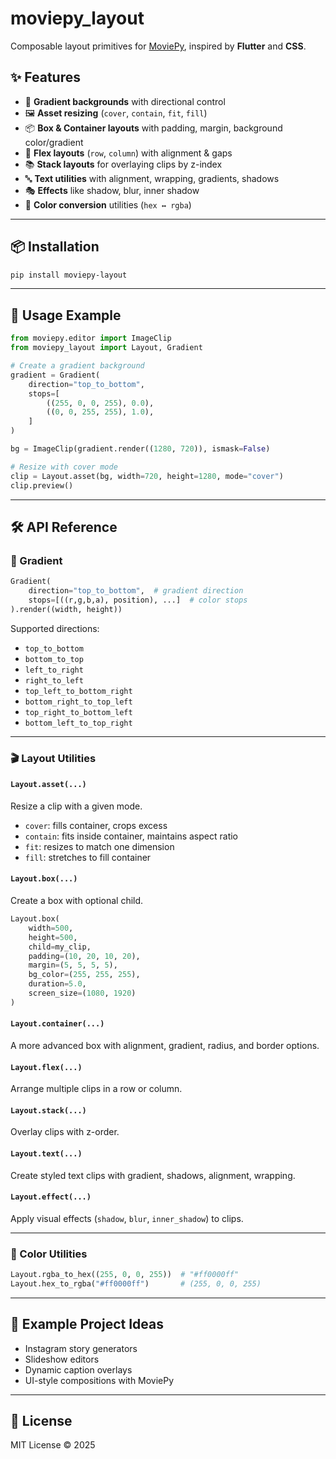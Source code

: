 # moviepy_layout

Composable layout primitives for [MoviePy](https://zulko.github.io/moviepy/), inspired by **Flutter** and **CSS**.

## ✨ Features

- 🎨 **Gradient backgrounds** with directional control
- 🖼️ **Asset resizing** (`cover`, `contain`, `fit`, `fill`)
- 📦 **Box & Container layouts** with padding, margin, background color/gradient
- 📐 **Flex layouts** (`row`, `column`) with alignment & gaps
- 📚 **Stack layouts** for overlaying clips by z-index
- 🔤 **Text utilities** with alignment, wrapping, gradients, shadows
- 🎭 **Effects** like shadow, blur, inner shadow
- 🎨 **Color conversion** utilities (`hex ↔ rgba`)

---

## 📦 Installation

```bash
pip install moviepy-layout
```

---

## 🚀 Usage Example

```python
from moviepy.editor import ImageClip
from moviepy_layout import Layout, Gradient

# Create a gradient background
gradient = Gradient(
    direction="top_to_bottom",
    stops=[
        ((255, 0, 0, 255), 0.0),
        ((0, 0, 255, 255), 1.0),
    ]
)

bg = ImageClip(gradient.render((1280, 720)), ismask=False)

# Resize with cover mode
clip = Layout.asset(bg, width=720, height=1280, mode="cover")
clip.preview()
```

---

## 🛠️ API Reference

### 🎨 Gradient

```python
Gradient(
    direction="top_to_bottom",  # gradient direction
    stops=[((r,g,b,a), position), ...]  # color stops
).render((width, height))
```

Supported directions:
- `top_to_bottom`
- `bottom_to_top`
- `left_to_right`
- `right_to_left`
- `top_left_to_bottom_right`
- `bottom_right_to_top_left`
- `top_right_to_bottom_left`
- `bottom_left_to_top_right`

---

### 🎬 Layout Utilities

#### `Layout.asset(...)`
Resize a clip with a given mode.

- `cover`: fills container, crops excess
- `contain`: fits inside container, maintains aspect ratio
- `fit`: resizes to match one dimension
- `fill`: stretches to fill container

#### `Layout.box(...)`
Create a box with optional child.

```python
Layout.box(
    width=500,
    height=500,
    child=my_clip,
    padding=(10, 20, 10, 20),
    margin=(5, 5, 5, 5),
    bg_color=(255, 255, 255),
    duration=5.0,
    screen_size=(1080, 1920)
)
```

#### `Layout.container(...)`
A more advanced box with alignment, gradient, radius, and border options.

#### `Layout.flex(...)`
Arrange multiple clips in a row or column.

#### `Layout.stack(...)`
Overlay clips with z-order.

#### `Layout.text(...)`
Create styled text clips with gradient, shadows, alignment, wrapping.

#### `Layout.effect(...)`
Apply visual effects (`shadow`, `blur`, `inner_shadow`) to clips.

---

### 🎨 Color Utilities

```python
Layout.rgba_to_hex((255, 0, 0, 255))  # "#ff0000ff"
Layout.hex_to_rgba("#ff0000ff")       # (255, 0, 0, 255)
```

---

## 📖 Example Project Ideas

- Instagram story generators
- Slideshow editors
- Dynamic caption overlays
- UI-style compositions with MoviePy

---

## 📜 License

MIT License © 2025
